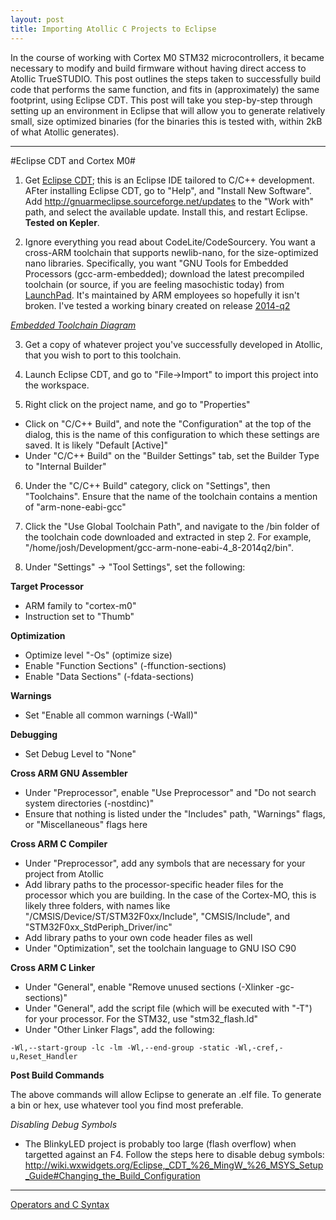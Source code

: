 ```yaml
---
layout: post
title: Importing Atollic C Projects to Eclipse
---
```


In the course of working with Cortex M0 STM32 microcontrollers, it became necessary to modify and build firmware without having direct access to Atollic TrueSTUDIO.  This post outlines the steps taken to successfully build code that performs the same function, and fits in (approximately) the same footprint, using Eclipse CDT.  This post will take you step-by-step through setting up an environment in Eclipse that will allow you to generate relatively small, size optimized binaries (for the binaries this is tested with, within 2kB of what Atollic generates).

-----

#Eclipse CDT and Cortex M0#

1) Get [Eclipse CDT](http://www.eclipse.org/cdt/); this is an Eclipse IDE tailored to C/C++ development.  AFter installing Eclipse CDT, go to "Help", and "Install New Software".  Add http://gnuarmeclipse.sourceforge.net/updates to the "Work with" path, and select the available update.  Install this, and restart Eclipse.  **Tested on Kepler**.

2) Ignore everything you read about CodeLite/CodeSourcery.  You want a cross-ARM toolchain that supports newlib-nano, for the size-optimized nano libraries.  Specifically, you want "GNU Tools for Embedded Processors (gcc-arm-embedded); download the latest precompiled toolchain (or source, if you are feeling masochistic today) from [LaunchPad](https://launchpad.net/gcc-arm-embedded).  It's maintained by ARM employees so hopefully it isn't broken.  I've tested a working binary created on release [2014-q2](https://launchpad.net/gcc-arm-embedded/+milestone/4.8-2014-q2-update)

*[Embedded Toolchain Diagram](http://avr-eclipse.sourceforge.net/user%20manual/concepts/toolchain.html)*

3) Get a copy of whatever project you've successfully developed in Atollic, that you wish to port to this toolchain.

4) Launch Eclipse CDT, and go to "File->Import" to import this project into the workspace.

5) Right click on the project name, and go to "Properties"
- Click on "C/C++ Build", and note the "Configuration" at the top of the dialog, this is the name of this configuration to which these settings are saved.  It is likely "Default [Active]"
- Under "C/C++ Build" on the "Builder Settings" tab, set the Builder Type to "Internal Builder"

6) Under the "C/C++ Build" category, click on "Settings", then "Toolchains".  Ensure that the name of the toolchain contains a mention of "arm-none-eabi-gcc"

7) Click the "Use Global Toolchain Path", and navigate to the /bin folder of the toolchain code downloaded and extracted in  step 2.  For example, "/home/josh/Development/gcc-arm-none-eabi-4_8-2014q2/bin".

8) Under "Settings" -> "Tool Settings", set the following:

**Target Processor**

* ARM family to "cortex-m0"
* Instruction set to "Thumb"

**Optimization**

* Optimize level "-Os" (optimize size)
* Enable "Function Sections" (-ffunction-sections)
* Enable "Data Sections" (-fdata-sections) 

**Warnings**

* Set "Enable all common warnings (-Wall)"

**Debugging**

* Set Debug Level to "None"

**Cross ARM GNU Assembler**

* Under "Preprocessor", enable "Use Preprocessor" and "Do not search system directories (-nostdinc)"
* Ensure that nothing is listed under the "Includes" path, "Warnings" flags, or "Miscellaneous" flags here

**Cross ARM C Compiler**

* Under "Preprocessor", add any symbols that are necessary for your project from Atollic
* Add library paths to the processor-specific header files for the processor which you are building.  In the case of the Cortex-MO, this is likely three folders, with names like "/CMSIS/Device/ST/STM32F0xx/Include", "CMSIS/Include", and "STM32F0xx_StdPeriph_Driver/inc"
* Add library paths to your own code header files as well
* Under "Optimization", set the toolchain language to GNU ISO C90

**Cross ARM C Linker**

* Under "General", enable "Remove unused sections (-Xlinker -gc-sections)"
* Under "General", add the script file (which will be executed with "-T") for your processor.  For the STM32, use "stm32_flash.ld"
* Under "Other Linker Flags", add the following:

```
-Wl,--start-group -lc -lm -Wl,--end-group -static -Wl,-cref,-u,Reset_Handler
```

**Post Build Commands**

The above commands will allow Eclipse to generate an .elf file.  To generate a bin or hex, use whatever tool you find most preferable.

*Disabling Debug Symbols*

- The BlinkyLED project is probably too large (flash overflow) when targetted against an F4.  Follow the steps here to disable debug symbols:
http://wiki.wxwidgets.org/Eclipse,_CDT_%26_MingW_%26_MSYS_Setup_Guide#Changing_the_Build_Configuration

-----
[Operators and C Syntax](http://www.tutorialspoint.com/cprogramming/c_operators.htm)
